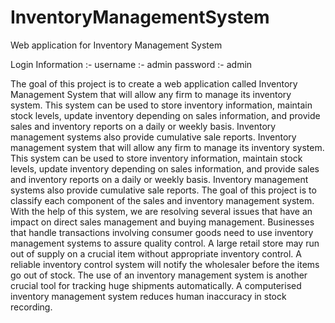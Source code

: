 # InventoryManagementSystem
Web application for Inventory Management System

Login Information :-
username :- admin
password :- admin

The goal of this project is to create a web application called Inventory Management System that will allow any firm to manage its inventory system. This system can be used to store inventory information, maintain stock levels, update inventory depending on sales information, and provide sales and inventory reports on a daily or weekly basis. Inventory management systems also provide cumulative sale reports. Inventory management system that will allow any firm to manage its inventory system. This system can be used to store inventory information, maintain stock levels, update inventory depending on sales information, and provide sales and inventory reports on a daily or weekly basis. Inventory management systems also provide cumulative sale reports. The goal of this project is to classify each component of the sales and inventory management system. With the help of this system, we are resolving several issues that have an impact on direct sales management and buying management. Businesses that handle transactions involving consumer goods need to use inventory management systems to assure quality control. A large retail store may run out of supply on a crucial item without appropriate inventory control. A reliable inventory control system will notify the wholesaler before the items go out of stock. The use of an inventory management system is another crucial tool for tracking huge shipments automatically. A computerised inventory management system reduces human inaccuracy in stock recording.
